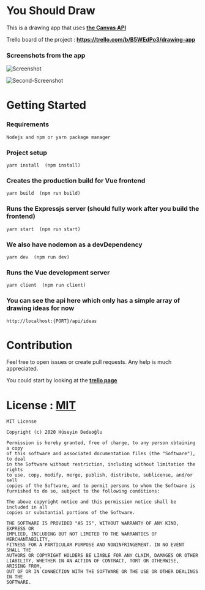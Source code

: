 # You Should Draw

This is a drawing app that uses **[the Canvas API](https://developer.mozilla.org/en-US/docs/Web/API/Canvas_API)**

Trello board of the project : **https://trello.com/b/B5WEdPo3/drawing-app**

### Screenshots from the app
![Screenshot](https://user-images.githubusercontent.com/64230499/95909309-ebfeab00-0da6-11eb-9dc7-99e9e3100480.png)

![Second-Screenshot](https://user-images.githubusercontent.com/64230499/96458334-79b81b80-1229-11eb-918b-404740c91c28.png)



# Getting Started

### Requirements
```
Nodejs and npm or yarn package manager
```

### Project setup
```
yarn install  (npm install)
```

### Creates the production build for Vue frontend
```
yarn build  (npm run build)
```

### Runs the Expressjs server (should fully work after you build the frontend)
```
yarn start  (npm run start)
```

### We also have nodemon as a devDependency
```
yarn dev  (npm run dev)
```

### Runs the Vue development server 
```
yarn client  (npm run client)
```

### You can see the api here which only has a simple array of drawing ideas for now
```
http://localhost:{PORT}/api/ideas
```

# Contribution

Feel free to open issues or create pull requests. Any help is much appreciated.

You could start by looking at the **[trello page](https://trello.com/b/B5WEdPo3/drawing-app)**

# License : [MIT](https://github.com/dedeogluhu/YouShouldDraw/blob/main/LICENSE)
```
MIT License

Copyright (c) 2020 Hüseyin Dedeoğlu

Permission is hereby granted, free of charge, to any person obtaining a copy
of this software and associated documentation files (the "Software"), to deal
in the Software without restriction, including without limitation the rights
to use, copy, modify, merge, publish, distribute, sublicense, and/or sell
copies of the Software, and to permit persons to whom the Software is
furnished to do so, subject to the following conditions:

The above copyright notice and this permission notice shall be included in all
copies or substantial portions of the Software.

THE SOFTWARE IS PROVIDED "AS IS", WITHOUT WARRANTY OF ANY KIND, EXPRESS OR
IMPLIED, INCLUDING BUT NOT LIMITED TO THE WARRANTIES OF MERCHANTABILITY,
FITNESS FOR A PARTICULAR PURPOSE AND NONINFRINGEMENT. IN NO EVENT SHALL THE
AUTHORS OR COPYRIGHT HOLDERS BE LIABLE FOR ANY CLAIM, DAMAGES OR OTHER
LIABILITY, WHETHER IN AN ACTION OF CONTRACT, TORT OR OTHERWISE, ARISING FROM,
OUT OF OR IN CONNECTION WITH THE SOFTWARE OR THE USE OR OTHER DEALINGS IN THE
SOFTWARE.
```
